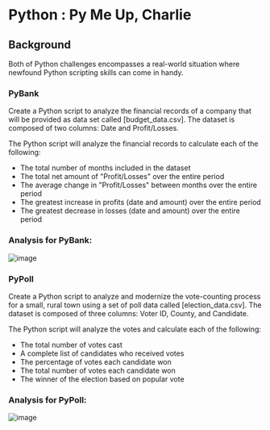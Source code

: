 # Python : Py Me Up, Charlie

## Background
Both of Python challenges encompasses a real-world situation where newfound Python scripting skills can come in handy. 

### PyBank
Create a Python script to analyze the financial records of a company that will be provided as data set called [budget_data.csv]. The dataset is composed of two columns: Date and Profit/Losses.

The Python script will analyze the financial records to calculate each of the following:
- The total number of months included in the dataset
-	The total net amount of "Profit/Losses" over the entire period
-	The average change in "Profit/Losses" between months over the entire period
-	The greatest increase in profits (date and amount) over the entire period
-	The greatest decrease in losses (date and amount) over the entire period

### Analysis for PyBank:

![image](https://user-images.githubusercontent.com/69765842/103449263-c7aebe00-4c73-11eb-8183-132e3a484ba9.png)

### PyPoll
Create a Python script to analyze and modernize the vote-counting process for a small, rural town using a set of poll data called [election_data.csv]. The dataset is composed of three columns: Voter ID, County, and Candidate.

The Python script will analyze the votes and calculate each of the following:
- The total number of votes cast
-	A complete list of candidates who received votes
-	The percentage of votes each candidate won
- The total number of votes each candidate won
- The winner of the election based on popular vote

### Analysis for PyPoll:

![image](https://user-images.githubusercontent.com/69765842/103449250-ae0d7680-4c73-11eb-913f-ae6928dbaf5c.png)

